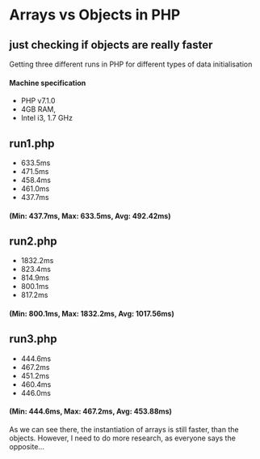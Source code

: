 # Arrays vs Objects in PHP
## just checking if objects are really faster

Getting three different runs in PHP for different types of data initialisation

#### Machine specification
* PHP v7.1.0
* 4GB RAM,
* Intel i3, 1.7 GHz

## run1.php
* 633.5ms
* 471.5ms
* 458.4ms
* 461.0ms
* 437.7ms
#### (Min: 437.7ms, Max: 633.5ms, Avg: 492.42ms)

## run2.php
* 1832.2ms
* 823.4ms
* 814.9ms
* 800.1ms
* 817.2ms
#### (Min: 800.1ms, Max: 1832.2ms, Avg: 1017.56ms)

## run3.php
* 444.6ms
* 467.2ms
* 451.2ms
* 460.4ms
* 446.0ms
#### (Min: 444.6ms, Max: 467.2ms, Avg: 453.88ms)

As we can see there, the instantiation of arrays is still faster, than the objects. However, I need to do more research, as everyone says the opposite...
